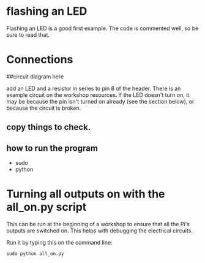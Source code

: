 # flashing an LED

Flashing an LED is a good first example. The code is commented well, so be sure to read that.

# Connections

##circuit diagram here

add an LED and a resistor in series to pin 8 of the header. There is an example circuit on the workshop resources. If the LED doesn't turn on, it may be because the pin isn't turned on already (see the section below), or because the circuit is broken.

## copy things to check.

## how to run the program

* sudo
* python

# Turning all outputs on with the all_on.py script

This can be run at the beginning of a workshop to ensure that all the Pi's outputs are switched on. This helps with debugging the electrical circuits.

Run it by typing this on the command line:
    
    sudo python all_on.py
